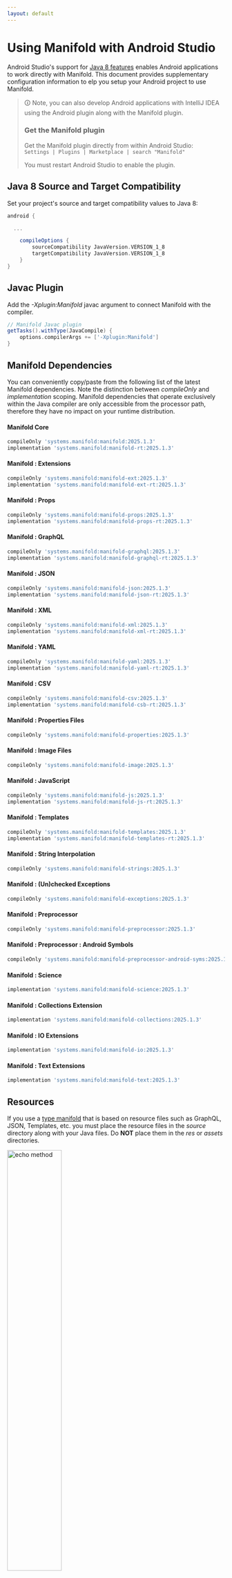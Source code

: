 ```yaml
---
layout: default
---
```


# Using Manifold with Android Studio

Android Studio's support for [Java 8 features](https://developer.android.com/studio/write/java8-support.html) enables
Android applications to work directly with Manifold. This document provides supplementary configuration information to
elp you setup your Android project to use Manifold.

>🛈 Note, you can also develop Android applications with IntelliJ IDEA using the Android plugin along with the Manifold
>plugin. 
>
>### Get the Manifold plugin
>Get the Manifold plugin directly from within Android Studio:
><br>
>`Settings | Plugins | Marketplace | search "Manifold"`
><br>
> 
>You must restart Android Studio to enable the plugin. 
 
## Java 8 Source and Target Compatibility 
Set your project's source and target compatibility values to Java 8:

```groovy
android {

  ...

    compileOptions {
        sourceCompatibility JavaVersion.VERSION_1_8
        targetCompatibility JavaVersion.VERSION_1_8
    }
}
```

## Javac Plugin
Add the *-Xplugin:Manifold* javac argument to connect Manifold with the compiler.

```groovy
// Manifold Javac plugin
getTasks().withType(JavaCompile) {
    options.compilerArgs += ['-Xplugin:Manifold']
}
```    

## Manifold Dependencies
You can conveniently copy/paste from the following list of the latest Manifold dependencies. Note the distinction
between *compileOnly* and *implementation* scoping. Manifold dependencies that operate exclusively within the
Java compiler are only accessible from the processor path, therefore they have no impact on your runtime distribution.

#### Manifold Core
```groovy
compileOnly 'systems.manifold:manifold:2025.1.3'
implementation 'systems.manifold:manifold-rt:2025.1.3'
```
#### Manifold : Extensions
```groovy
compileOnly 'systems.manifold:manifold-ext:2025.1.3'
implementation 'systems.manifold:manifold-ext-rt:2025.1.3'
```
#### Manifold : Props
```groovy
compileOnly 'systems.manifold:manifold-props:2025.1.3'
implementation 'systems.manifold:manifold-props-rt:2025.1.3'
```
#### Manifold : GraphQL
```groovy
compileOnly 'systems.manifold:manifold-graphql:2025.1.3'
implementation 'systems.manifold:manifold-graphql-rt:2025.1.3'
```
#### Manifold : JSON
```groovy
compileOnly 'systems.manifold:manifold-json:2025.1.3'
implementation 'systems.manifold:manifold-json-rt:2025.1.3'
```
#### Manifold : XML
```groovy
compileOnly 'systems.manifold:manifold-xml:2025.1.3'
implementation 'systems.manifold:manifold-xml-rt:2025.1.3'
```
#### Manifold : YAML
```groovy
compileOnly 'systems.manifold:manifold-yaml:2025.1.3'
implementation 'systems.manifold:manifold-yaml-rt:2025.1.3'
```
#### Manifold : CSV
```groovy
compileOnly 'systems.manifold:manifold-csv:2025.1.3'
implementation 'systems.manifold:manifold-csb-rt:2025.1.3'
```
#### Manifold : Properties Files
```groovy
compileOnly 'systems.manifold:manifold-properties:2025.1.3'
```
#### Manifold : Image Files
```groovy
compileOnly 'systems.manifold:manifold-image:2025.1.3'
```
#### Manifold : JavaScript
```groovy
compileOnly 'systems.manifold:manifold-js:2025.1.3'
implementation 'systems.manifold:manifold-js-rt:2025.1.3'
```
#### Manifold : Templates
```groovy
compileOnly 'systems.manifold:manifold-templates:2025.1.3'
implementation 'systems.manifold:manifold-templates-rt:2025.1.3'
```
#### Manifold : String Interpolation
```groovy
compileOnly 'systems.manifold:manifold-strings:2025.1.3'
```
#### Manifold : (Un)checked Exceptions
```groovy
compileOnly 'systems.manifold:manifold-exceptions:2025.1.3'
```
#### Manifold : Preprocessor
```groovy
compileOnly 'systems.manifold:manifold-preprocessor:2025.1.3'
```
#### Manifold : Preprocessor : Android Symbols
```groovy
compileOnly 'systems.manifold:manifold-preprocessor-android-syms:2025.1.3'
```
#### Manifold : Science
```groovy
implementation 'systems.manifold:manifold-science:2025.1.3'
```
#### Manifold : Collections Extension
```groovy
implementation 'systems.manifold:manifold-collections:2025.1.3'
```
#### Manifold : IO Extensions
```groovy
implementation 'systems.manifold:manifold-io:2025.1.3'
```
#### Manifold : Text Extensions
```groovy
implementation 'systems.manifold:manifold-text:2025.1.3'
```

## Resources

If you use a [type manifold](https://github.com/manifold-systems/manifold/tree/master/manifold-core-parent/manifold#the-big-picture)
that is based on resource files such as GraphQL, JSON, Templates, etc. you must place the resource files in the 
*source* directory along with your Java files.  Do **NOT** place them in the *res* or *assets* directories.
 
<p><img src="http://manifold.systems/images/android_resources.png" alt="echo method" width="50%" height="50%"/></p> 

## Preprocessor and build variant symbols

If you use the [preprocessor](https://github.com/manifold-systems/manifold/tree/master/manifold-deps-parent/manifold-preprocessor),
you can directly reference Android build variant symbols with the [manifold-preprocessor-android-syms](https://github.com/manifold-systems/manifold/tree/master/manifold-deps-parent/manifold-preprocessor-android-syms)
dependency.
```java
#if FLAVOR == "paid"
  @Override
  public void specialMethod(Foo foo) {
  ...
  }
#endif
```
build.gradle
```groovy
dependencies {
    ...
    compileOnly 'systems.manifold:manifold-preprocessor:2025.1.3'
    compileOnly 'systems.manifold:manifold-preprocessor-android-syms:2025.1.3'
}
```